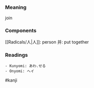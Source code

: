 ### Meaning

join

### Components

[[Radicals/人|人]]: person 并: put together

### Readings

```
- Kunyomi: あわ.せる
- Onyomi: ヘイ
```

#kanji